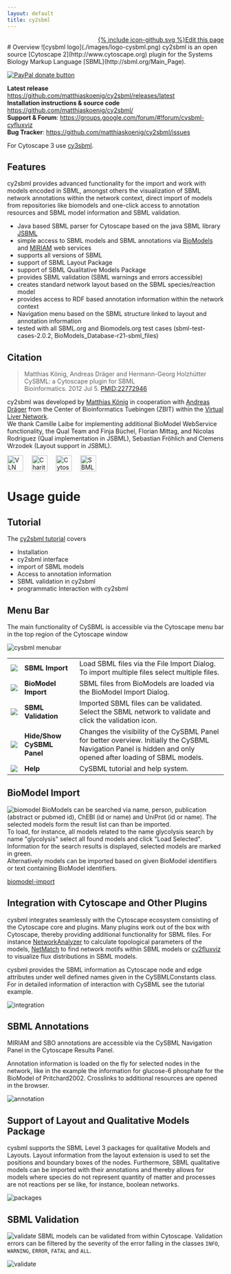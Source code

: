 ```yaml
---
layout: default
title: cy2sbml
---
```

<div align="right"><a href="{{site.github.repository_url}}/blob/gh-pages/{{page.path}}"><span class="icon icon--github">{% include icon-github.svg %}</span>Edit this page</a></div>
# Overview
![cysbml logo](./images/logo-cysbml.png)  
cy2sbml is an open source [Cytoscape 2](http://www.cytoscape.org) plugin for the Systems Biology Markup Language [SBML](http://sbml.org/Main_Page).  

<a href="https://www.paypal.com/cgi-bin/webscr?cmd=_s-xclick&amp;hosted_button_id=RYHNRJFBMWD5N" title="Donate to this project using Paypal"><img src="https://img.shields.io/badge/paypal-donate-yellow.svg" alt="PayPal donate button" /></a>

**Latest release**  
https://github.com/matthiaskoenig/cy2sbml/releases/latest  
**Installation instructions & source code**  
https://github.com/matthiaskoenig/cy2sbml/  
**Support & Forum**: https://groups.google.com/forum/#!forum/cysbml-cyfluxviz  
**Bug Tracker**: https://github.com/matthiaskoenig/cy2sbml/issues

For Cytoscape 3 use [cy3sbml](https://github.com/matthiaskoenig/cy3sbml).

## Features
cy2sbml provides advanced functionality for the import and work with models encoded in SBML, amongst others the visualization of SBML network annotations within the network context, direct import of models from repositories like biomodels and one-click access to annotation resources and SBML model information and SBML validation.

* Java based SBML parser for Cytoscape based on the java SBML library [JSBML](http://sbml.org/Software/JSBML)
* simple access to SBML models and SBML annotations via [BioModels](http://www.biomodels.org/) and [MIRIAM](http://www.ebi.ac.uk/miriam/main/) web services
* supports all versions of SBML
* support of SBML Layout Package
* support of SBML Qualitative Models Package
* provides SBML validation (SBML warnings and errors accessible)
* creates standard network layout based on the SBML species/reaction model
* provides access to RDF based annotation information within the network context
* Navigation menu based on the SBML structure linked to layout and annotation information
* tested with all SBML.org and Biomodels.org test cases (sbml-test-cases-2.0.2, BioModels_Database-r21-sbml_files)

## Citation
> Matthias König, Andreas Dräger and Hermann-Georg Holzhütter  
CySBML: a Cytoscape plugin for SBML  
Bioinformatics.  2012 Jul 5. [PMID:22772946](http://www.pubmed.org/22772946)

cy2sbml was developed by [Matthias König](http://www.charite.de/sysbio/people/koenig/) in cooperation with [Andreas Dräger](http://www.ra.cs.uni-tuebingen.de/mitarb/draeger/) from the Center of Bioinformatics Tuebingen (ZBIT) within the [Virtual Liver Network](http://www.virtual-liver.de).  
We thank Camille Laibe for implementing additional BioModel WebService functionality, the Qual Team and Finja Büchel, Florian Mittag, and Nicolas Rodriguez (Qual implementation in JSBML), Sebastian Fröhlich and Clemens Wrzodek (Layout support in JSBML).

<a href="http://www.virtual-liver.de"><img src="./images/logo-vln.png" alt="VLN Logo" border=0 height=37></img></a>&nbsp;&nbsp;&nbsp;&nbsp;
<a href="http://www.charite.de"><img src="./images/logo-charite.png" alt="Charite Logo" border=0 height=37></img></a>&nbsp;&nbsp;&nbsp;&nbsp;
<a href="http://www.cytoscape.org"><img src="./images/logo-cytoscape.png" alt="Cytoscape Logo" border=0 height=37></img></a>&nbsp;&nbsp;&nbsp;&nbsp;
<a href="http://www.sbml.org"><img src="./images/logo-sbml.png" alt="SBML Logo" border=0 height=37></img></a>&nbsp;&nbsp;

# Usage guide
## Tutorial
The [cy2sbml tutorial](./docs/cy2sbml-v1.2-tutorial.pdf) covers

* Installation
* cy2sbml interface
* import of SBML models
* Access to annotation information
* SBML validation in cy2sbml
* programmatic Interaction with cy2sbml

## Menu Bar
The main functionality of CySBML is accessible via the Cytoscape menu bar in the top region of the Cytoscape window

![cysbml menubar](./images/cysbml-menubar.png)

<table cellpadding="10" valign="top">
   <tr>
	<td><img src="images/cysbml-import.png"></img></td>
	<td><b>SBML Import</b></td>
	<td>Load SBML files via the File Import Dialog. To import multiple files select multiple files.</td>
   </tr>	
   <tr>
	<td><img src="images/cysbml-biomodel.png"></img></td>
	<td><b>BioModel Import</b></td>
	<td>SBML files from BioModels are loaded via the BioModel Import Dialog.</td>
   </tr>
   <tr>
	<td><img src="images/cysbml-validate.png"></img></td>
	<td><b>SBML Validation</b></td>
	<td>Imported SBML files can be validated. Select the SBML network to validate
	 	and click the validation icon.</td>
   </tr>
   <tr>
	<td><img src="images/cysbml-hideshow.png"></img></td>
	<td><b>Hide/Show CySBML Panel</b></td>
	<td>Changes the visibility of the CySBML Panel for better overview. Initially the CySBML Navigation Panel is hidden and 
	only opened after loading of SBML models.</td>
</tr>
<tr>
	<td><img src="images/cysbml-help.png"></img></td>
	<td><b>Help</b></td>
	<td>CySBML tutorial and help system.</td>
</tr>
</table>

## BioModel Import
![biomodel](images/cysbml-biomodel.png)  BioModels can be searched via name, person, publication (abstract or pubmed id),
ChEBI (id or name) and UniProt (id or name). The selected models form the result list can than be imported.  
To load, for instance, all models related to the name glycolysis search by name "glycolysis" select all found models and click "Load Selected". Information for the search results is displayed, selected models are marked in green.  
Alternatively models can be imported based on given BioModel identifiers or text containing BioModel identifiers.

[biomodel-import](images/cysbml-screenshot-biomodel-import.png)

## Integration with Cytoscape and Other Plugins
cysbml integrates seamlessly with the Cytoscape ecosystem consisting of the Cytoscape core and plugins. Many plugins work out of the box
with Cytoscape, thereby providing additional functionality for SBML files. For instance 
[NetworkAnalyzer](http://med.bioinf.mpi-inf.mpg.de/netanalyzer/) to calculate topological parameters 
of the models, [NetMatch](http://baderlab.org/Software/NetMatch) to find network motifs within SBML models 
or [cy2fluxviz](https://github.com/matthiaskoenig/cy2fluxviz) to visualize flux distributions in SBML models.

cysbml provides the SBML information as Cytoscape node and edge attributes under well defined names given in the CySBMLConstants class.
For in detailed information of interaction with CySBML see the tutorial example.

![integration](images/cysbml-screenshot-integration.png)

## SBML Annotations
MIRIAM and SBO annotations are accessible via the CySBML Navigation Panel in the Cytoscape Results Panel.

Annotation information is loaded on the fly for selected nodes in the network, like in the example the information for glucose-6 phosphate
for the BioModel of Pritchard2002. Crosslinks to additional resources are opened in the browser.

![annotation](images/cysbml-screenshot-annotation.png)

## Support of Layout and Qualitative Models Package
cysbml supports the SBML Level 3 packages for qualitative Models and Layouts. Layout information from the layout extension is used to 
set the positions and boundary boxes of the nodes. Furthermore, SBML qualitative models can be imported with their annotations and thereby 
allows for models where species do not represent quantity of matter and processes are not reactions per se like, for instance, boolean networks.

![packages](images/cysbml-screenshot-packages.png)

## SBML Validation
![validate](images/cysbml-validate.png)  SBML models can be validated from within Cytoscape.
Validation errors can be filtered by the severity of the error falling in the classes `INFO`, `WARNING`, `ERROR`, `FATAL` and `ALL`.

![validate](images/cysbml-screenshot-validate.png)


